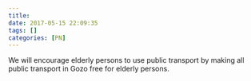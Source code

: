 ```yaml
---
title:
date: 2017-05-15 22:09:35
tags: []
categories: [PN]
---
```


We will encourage elderly persons to use public transport by making all public transport in Gozo free for elderly persons.